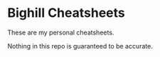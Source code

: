 # Bighill Cheatsheets

These are my personal cheatsheets.

Nothing in this repo is guaranteed to be accurate.